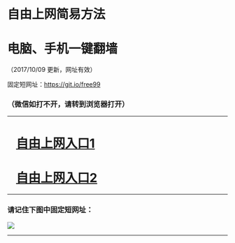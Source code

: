 ﻿# 自由上网简易方法

# 电脑、手机一键翻墙

（2017/10/09 更新，网址有效）

固定短网址：https://git.io/free99

### （微信如打不开，请转到浏览器打开）


***





# &nbsp;&nbsp; <a href="http://ft729610045.fwq-tz-1001.info/fwqtz01.html?t=100900113473 " target="_blank">自由上网入口1</a>
# &nbsp;&nbsp; <a href="http://ft1820125053.fwq-tz-1002.info/fwqtz02.html?t=100900113141 " target="_blank">自由上网入口2</a>
***

### 请记住下图中固定短网址：

<img src="https://s3-us-west-2.amazonaws.com/fwq-1001/yjfq-20170905okok.png" /> 


***

